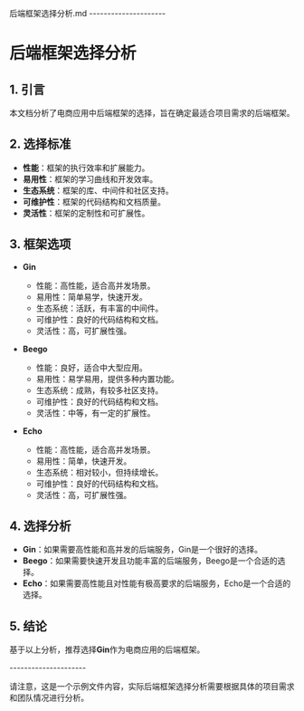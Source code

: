 后端框架选择分析.md
\---------------------

# 后端框架选择分析

## 1. 引言
本文档分析了电商应用中后端框架的选择，旨在确定最适合项目需求的后端框架。

## 2. 选择标准
- **性能**：框架的执行效率和扩展能力。
- **易用性**：框架的学习曲线和开发效率。
- **生态系统**：框架的库、中间件和社区支持。
- **可维护性**：框架的代码结构和文档质量。
- **灵活性**：框架的定制性和可扩展性。

## 3. 框架选项
- **Gin**
  - 性能：高性能，适合高并发场景。
  - 易用性：简单易学，快速开发。
  - 生态系统：活跃，有丰富的中间件。
  - 可维护性：良好的代码结构和文档。
  - 灵活性：高，可扩展性强。

- **Beego**
  - 性能：良好，适合中大型应用。
  - 易用性：易学易用，提供多种内置功能。
  - 生态系统：成熟，有较多社区支持。
  - 可维护性：良好的代码结构和文档。
  - 灵活性：中等，有一定的扩展性。

- **Echo**
  - 性能：高性能，适合高并发场景。
  - 易用性：简单，快速开发。
  - 生态系统：相对较小，但持续增长。
  - 可维护性：良好的代码结构和文档。
  - 灵活性：高，可扩展性强。

## 4. 选择分析
- **Gin**：如果需要高性能和高并发的后端服务，Gin是一个很好的选择。
- **Beego**：如果需要快速开发且功能丰富的后端服务，Beego是一个合适的选择。
- **Echo**：如果需要高性能且对性能有极高要求的后端服务，Echo是一个合适的选择。

## 5. 结论
基于以上分析，推荐选择**Gin**作为电商应用的后端框架。

\---------------------

请注意，这是一个示例文件内容，实际后端框架选择分析需要根据具体的项目需求和团队情况进行分析。